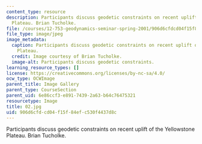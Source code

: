 ```yaml
---
content_type: resource
description: Participants discuss geodetic constraints on recent uplift of the Yellowstone
  Plateau. Brian Tucholke.
file: /courses/12-753-geodynamics-seminar-spring-2001/906d6cfdcd04f15f84efc530f4437d8c_02.jpg
file_type: image/jpeg
image_metadata:
  caption: Participants discuss geodetic constraints on recent uplift of the Yellowstone
    Plateau.
  credit: Image courtesy of Brian Tucholke.
  image-alt: Participants discuss geodetic constraints.
learning_resource_types: []
license: https://creativecommons.org/licenses/by-nc-sa/4.0/
ocw_type: OCWImage
parent_title: Image Gallery
parent_type: CourseSection
parent_uid: 6e86ccf3-e891-7439-2a63-b64c76475321
resourcetype: Image
title: 02.jpg
uid: 906d6cfd-cd04-f15f-84ef-c530f4437d8c
---
```

Participants discuss geodetic constraints on recent uplift of the Yellowstone Plateau. Brian Tucholke.
